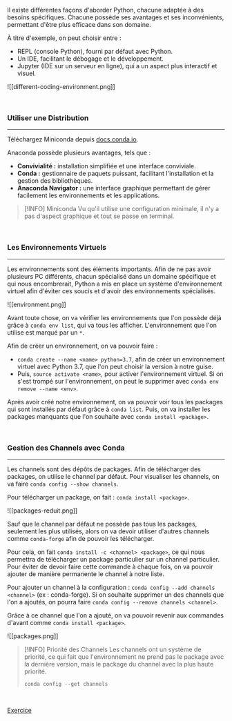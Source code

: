 Il existe différentes façons d'aborder Python, chacune adaptée à des besoins spécifiques. Chacune possède ses avantages et ses inconvénients, permettant d'être plus efficace dans son domaine.

À titre d'exemple, on peut choisir entre :
- REPL (console Python), fourni par défaut avec Python.
- Un IDE, facilitant le débogage et le développement.
- Jupyter (IDE sur un serveur en ligne), qui a un aspect plus interactif et visuel.

![[different-coding-environment.png]]

<br>

### Utiliser une Distribution

---

Téléchargez Miniconda depuis [docs.conda.io](https://docs.conda.io/projects/miniconda/en/latest/#latest-miniconda-installer-links).

Anaconda possède plusieurs avantages, tels que :
- **Convivialité :** installation simplifiée et une interface conviviale.
- **Conda :** gestionnaire de paquets puissant, facilitant l'installation et la gestion des bibliothèques.
- **Anaconda Navigator :** une interface graphique permettant de gérer facilement les environnements et les applications.

> [!INFO] Miniconda
> Vu qu'il utilise une configuration minimale, il n'y a pas d'aspect graphique et tout se passe en terminal.

<br>

### Les Environnements Virtuels

---

Les environnements sont des éléments importants. Afin de ne pas avoir plusieurs PC différents, chacun spécialisé dans un domaine spécifique et qui nous encombrerait, Python a mis en place un système d'environnement virtuel afin d'éviter ces soucis et d'avoir des environnements spécialisés.

![[environment.png]]

Avant toute chose, on va vérifier les environnements que l'on possède déjà grâce à `conda env list`, qui va tous les afficher. L'environnement que l'on utilise est marqué par un `*`.

Afin de créer un environnement, on va pouvoir faire :
- `conda create --name <name> python=3.7`, afin de créer un environnement virtuel avec Python 3.7, que l'on peut choisir la version à notre guise.
- Puis, `source activate <name>`, pour activer l'environnement virtuel.
Si on s'est trompé sur l'environnement, on peut le supprimer avec `conda env remove --name <env>`.

Après avoir créé notre environnement, on va pouvoir voir tous les packages qui sont installés par défaut grâce à `conda list`. Puis, on va installer les packages manquants que l'on souhaite avec `conda install <package>`.

<br>

### Gestion des Channels avec Conda

---

Les channels sont des dépôts de packages. Afin de télécharger des packages, on utilise le channel par défaut.
Pour visualiser les channels, on va faire `conda config --show channels`.

Pour télécharger un package, on fait : `conda install <package>`.

![[packages-reduit.png]]

Sauf que le channel par défaut ne possède pas tous les packages, seulement les plus utilisés, alors on va devoir utiliser d'autres channels comme `conda-forge` afin de pouvoir les télécharger.

Pour cela, on fait `conda install -c <channel> <package>`, ce qui nous permettra de télécharger un package particulier sur un channel particulier.
Pour éviter de devoir faire cette commande à chaque fois, on va pouvoir ajouter de manière permanente le channel à notre liste.

Pour ajouter un channel à la configuration : `conda config --add channels <channel>` (ex : conda-forge). Si on souhaite supprimer un des channels que l'on a ajoutés, on pourra faire `conda config --remove channels <channel>`.

Grâce à ce channel que l'on a ajouté, on va pouvoir revenir aux commandes d'avant comme `conda install <package>`.

![[packages.png]]

> [!INFO] Priorité des Channels
> Les channels ont un système de priorité, ce qui fait que l'environnement ne prend pas le package avec la dernière version, mais le package du channel avec la plus haute priorité.
>
> `conda config --get channels`

<br>

[Exercice](cours/Exercices/Environnements%20anaconda.md)